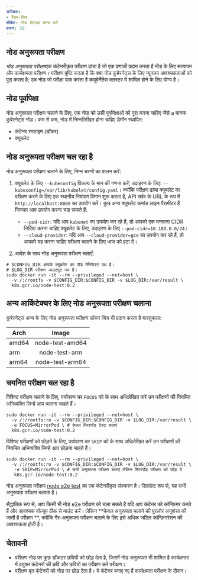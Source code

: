 ```yaml
---
समीक्षक:
- रैंडम-लिउ 
शीर्षक: नोड सेटअप मान्य करें
वजन: 30
---
```



## नोड अनुरूपता परीक्षण

*नोड अनुरूपता परीक्षण*एक कंटेनरीकृत परीक्षण ढांचा है जो एक प्रणाली प्रदान करता है
नोड के लिए सत्यापन और कार्यक्षमता परीक्षण। परीक्षण पुष्टि करता है कि क्या
नोड कुबेरनेट्स के लिए न्यूनतम आवश्यकताओं को पूरा करता है; एक नोड जो परीक्षा पास करता है
कयूबेर्नेतेस क्लस्टर में शामिल होने के लिए योग्य है।

## नोड पूर्वापेक्षा
नोड अनुरूपता परीक्षण चलाने के लिए, एक नोड को उसी पूर्वापेक्षाओं को पूरा करना चाहिए जैसे a
मानक कुबेरनेट्स नोड। कम से कम, नोड में निम्नलिखित होना चाहिए
डेमॉन स्थापित:

* कंटेनर रनटाइम (डॉकर)
* क्यूबलेट

## नोड अनुरूपता परीक्षण चल रहा है
नोड अनुरूपता परीक्षण चलाने के लिए, निम्न चरणों का पालन करें:
1. क्यूबलेट के लिए `--kubeconfig` विकल्प के मान की गणना करें; उदाहरण के लिए:
    `--kubeconfig=/var/lib/kubelet/config.yaml`।
    क्योंकि परीक्षण ढांचा क्यूबलेट का परीक्षण करने के लिए एक स्थानीय नियंत्रण विमान शुरू करता है,
     API सर्वर के URL के रूप में `http://localhost:8080` का उपयोग करें।
     कुछ अन्य क्यूबलेट कमांड लाइन पैरामीटर हैं जिनका आप उपयोग करना चाह सकते हैं:
   * `--pod-cidr`: यदि आप `kubenet` का उपयोग कर रहे हैं, तो आपको एक मनमाना CIDR निर्दिष्ट करना चाहिए
     क्यूबलेट के लिए, उदाहरण के लिए `--pod-cidr=10.180.0.0/24`।
   * `--cloud-provider`: यदि आप `--cloud-provider=gce` का उपयोग कर रहे हैं, तो आपको यह करना चाहिए
     परीक्षण चलाने के लिए ध्वज को हटा दें।

2. आदेश के साथ नोड अनुरूपता परीक्षण चलाएँ:

```shell
# $CONFIG_DIR आपके क्यूबलेट का पॉड मेनिफेस्ट पथ है।
# $LOG_DIR परीक्षण आउटपुट पथ है।
sudo docker run -it --rm --privileged --net=host \
  -v /:/rootfs -v $CONFIG_DIR:$CONFIG_DIR -v $LOG_DIR:/var/result \
  k8s.gcr.io/node-test:0.2
```

## अन्य आर्किटेक्चर के लिए नोड अनुरूपता परीक्षण चलाना

कुबेरनेट्स अन्य के लिए नोड अनुरूपता परीक्षण डॉकर चित्र भी प्रदान करता है
वास्तुकला:

  Arch  |       Image       |
--------|:-----------------:|
 amd64  |  node-test-amd64  |
  arm   |    node-test-arm  |
 arm64  |  node-test-arm64  |

## चयनित परीक्षण चल रहा है

विशिष्ट परीक्षण चलाने के लिए, पर्यावरण चर `FOCUS` को के साथ अधिलेखित करें
उन परीक्षणों की नियमित अभिव्यक्ति जिन्हें आप चलाना चाहते हैं।


```shell
sudo docker run -it --rm --privileged --net=host \
  -v /:/rootfs:ro -v $CONFIG_DIR:$CONFIG_DIR -v $LOG_DIR:/var/result \
  -e FOCUS=MirrorPod \ # केवल मिररपॉड टेस्ट चलाएं
  k8s.gcr.io/node-test:0.2
```

विशिष्ट परीक्षणों को छोड़ने के लिए, पर्यावरण चर `SKIP` को के साथ अधिलेखित करें
उन परीक्षणों की नियमित अभिव्यक्ति जिन्हें आप छोड़ना चाहते हैं।

```shell
sudo docker run -it --rm --privileged --net=host \
  -v /:/rootfs:ro -v $CONFIG_DIR:$CONFIG_DIR -v $LOG_DIR:/var/result \
   -e SKIP=MirrorPod \ # सभी अनुरूपता परीक्षण चलाएं लेकिन मिररपॉड परीक्षण को छोड़ दें
   k8s.gcr.io/node-test:0.2
```

नोड अनुरूपता परीक्षण [node e2e test](https://github.com/kubernetes/community/blob/master/contributors/devel/sig-node/e2e-node-tests.md) का एक कंटेनरीकृत संस्करण है।
डिफ़ॉल्ट रूप से, यह सभी अनुरूपता परीक्षण चलाता है।

सैद्धांतिक रूप से, आप किसी भी नोड e2e परीक्षण को चला सकते हैं यदि आप कंटेनर को कॉन्फ़िगर करते हैं और
आवश्यक वॉल्यूम ठीक से माउंट करें। लेकिन **केवल अनुरूपता चलाने की पुरज़ोर अनुशंसा की जाती है
परीक्षण **, क्योंकि गैर-अनुरूपता परीक्षण चलाने के लिए इसे अधिक जटिल कॉन्फ़िगरेशन की आवश्यकता होती है।

## चेतावनी

* परीक्षण नोड पर कुछ डॉकटर छवियों को छोड़ देता है, जिसमें नोड अनुरूपता भी शामिल है
   कार्यक्षमता में प्रयुक्त कंटेनरों की छवि और छवियों का परीक्षण करें
   परीक्षण।
* परीक्षण मृत कंटेनरों को नोड पर छोड़ देता है। ये कंटेनर बनाए गए हैं
   कार्यक्षमता परीक्षण के दौरान।